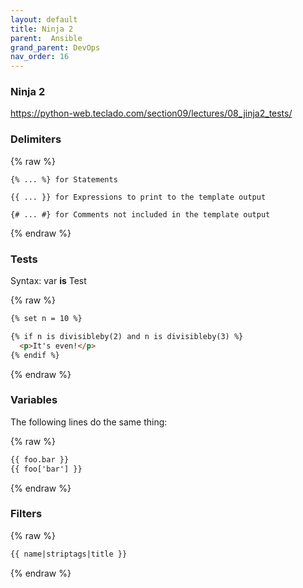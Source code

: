```yaml
---
layout: default
title: Ninja 2
parent:  Ansible
grand_parent: DevOps
nav_order: 16
---
```



### Ninja 2

https://python-web.teclado.com/section09/lectures/08_jinja2_tests/

### Delimiters
{% raw %}
~~~
{% ... %} for Statements

{{ ... }} for Expressions to print to the template output

{# ... #} for Comments not included in the template output
~~~
{% endraw %}

### Tests
Syntax:  var **is** Test

{% raw %}
~~~html
{% set n = 10 %}

{% if n is divisibleby(2) and n is divisibleby(3) %}
  <p>It's even!</p>
{% endif %}
~~~
{% endraw %}

### Variables
The following lines do the same thing:

{% raw %}
~~~html
{{ foo.bar }}
{{ foo['bar'] }}
~~~
{% endraw %}

### Filters

{% raw %}
~~~html
{{ name|striptags|title }}
~~~ 
{% endraw %}